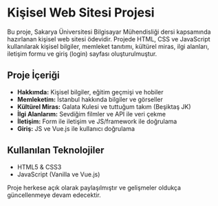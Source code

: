 # Kişisel Web Sitesi Projesi

Bu proje, Sakarya Üniversitesi Bilgisayar Mühendisliği dersi kapsamında hazırlanan kişisel web sitesi ödevidir. Projede HTML, CSS ve JavaScript kullanılarak kişisel bilgiler, memleket tanıtımı, kültürel miras, ilgi alanları, iletişim formu ve giriş (login) sayfası oluşturulmuştur.

## Proje İçeriği
- **Hakkımda:** Kişisel bilgiler, eğitim geçmişi ve hobiler
- **Memleketim:** İstanbul hakkında bilgiler ve görseller
- **Kültürel Miras:** Galata Kulesi ve tuttuğum takım (Beşiktaş JK)
- **İlgi Alanlarım:** Sevdiğim filmler ve API ile veri çekme
- **İletişim:** Form ile iletişim ve JS/framework ile doğrulama
- **Giriş:** JS ve Vue.js ile kullanıcı doğrulama

## Kullanılan Teknolojiler
- HTML5 & CSS3
- JavaScript (Vanilla ve Vue.js)

Proje herkese açık olarak paylaşılmıştır ve gelişmeler oldukça güncellenmeye devam edecektir. 
